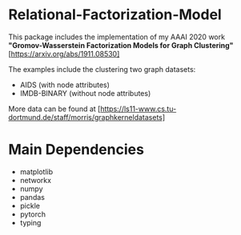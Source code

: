 # Relational-Factorization-Model

This package includes the implementation of my AAAI 2020 work **"Gromov-Wasserstein Factorization Models for Graph Clustering"** [https://arxiv.org/abs/1911.08530]

The examples include the clustering two graph datasets:
* AIDS (with node attributes)
* IMDB-BINARY (without node attributes)

More data can be found at [https://ls11-www.cs.tu-dortmund.de/staff/morris/graphkerneldatasets]

# Main Dependencies
* matplotlib
* networkx
* numpy
* pandas
* pickle
* pytorch
* typing

